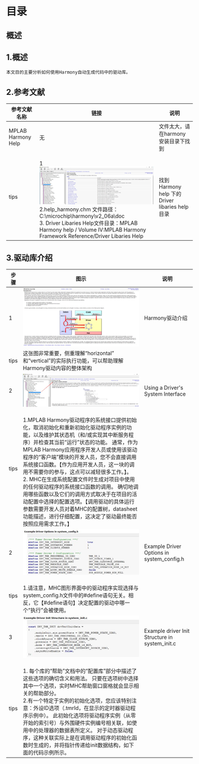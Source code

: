 
# 目录
## 概述
## 


## 1.概述
    本文目的主要分析如何使用Harmony自动生成代码中的驱动库。
    
## 2.参考文献
 | 参考文献名称 | 链接 | 说明 |
 | --- | ---- | ---- | 
 | MPLAB Harmony Help | 无 | 文件太大，请在harmony安装目录下找到 | 
 | tips |<br/>1 ![images](https://github.com/yuchengstudio/PIC32MZEF/blob/master/APP_note/pictures_DriverLib/Harmony_driver_lib_001.jpg)<br/>2.help_harmony.chm 文件路径：C:\microchip\harmony\v2_06a\doc <br/>3. Driver Libaries Help文件目录：MPLAB Harmony help / Volume IV:MPLAB Harmony Framework Reference/Driver Libaries Help | 找到Harmony help 下的 Driver libaries help目录 | 
 
## 3.驱动库介绍
 
 | 步骤 | 图示 | 说明 |
 | --- | ---- | ---- | 
 | 1 | ![images](https://github.com/yuchengstudio/PIC32MZEF/blob/master/APP_note/pictures_DriverLib/Harmony_driver_lib_002.jpg)  | Harmony驱动介绍 | 
 | tips | 这张图非常重要，侧重理解“horizontal” 和“vertical”的实际执行功能，可以帮助理解Harmony驱动内容的整体架构 |  | 
 | 2| ![images](https://github.com/yuchengstudio/PIC32MZEF/blob/master/APP_note/pictures_DriverLib/Harmony_driver_lib_003.jpg)  | Using a Driver's System Interface | 
 | tips | <br/>1.MPLAB Harmony驱动程序的系统接口提供初始化，取消初始化和重新初始化驱动程序实例的功能，以及维护其状态机（和/或实现其中断服务程序）并检查其当前“运行”状态的功能。 通常，作为MPLAB Harmony应用程序开发人员或使用该驱动程序的“客户端”模块的开发人员，您不会直接调用系统接口函数。【作为应用开发人员，这一块的调用不需要你的参与，这点可以减轻很多工作。】。 <br/>2. MHC在生成系统配置文件时生成对项目中使用的任何驱动程序的系统接口函数的调用。 确切地调用哪些函数以及它们的调用方式取决于在项目的活动配置中选择的配置选项。【调用驱动的具体运行参数需要开发人员对着MHC的配置树，datasheet功能描述，进行仔细配置，这决定了驱动最终能否按照应用需求工作。】  |  | 
  | 2| ![images](https://github.com/yuchengstudio/PIC32MZEF/blob/master/APP_note/pictures_DriverLib/Harmony_driver_lib_004.jpg) | Example Driver Options in system_config.h | 
 | tips | <br/>1.请注意，MHC图形界面中的驱动程序实现选择与system_config.h文件中的#define语句无关。相反，它【#define语句】决定配置的驱动中哪一个“执行”会被使用。  |  | 
 | 3| ![images](https://github.com/yuchengstudio/PIC32MZEF/blob/master/APP_note/pictures_DriverLib/Harmony_driver_lib_005.jpg) | Example driver Init Structure in system_init.c | 
 | tips | <br/>1. 每个库的“帮助”文档中的“配置库”部分中描述了这些选项的确切含义和用法。 只要在选项树中选择其中一个选项，实时MHC帮助窗口窗格就会显示相关的帮助部分。<br/>2.有一个特定于实例的初始化选项，您应该特别注意：外设ID选项（.tmrId，在显示的定时器驱动程序示例中）。 此初始化选项将驱动程序实例（从零开始的索引号）与外围硬件实例编号相关联，如使用中的处理器的数据表所定义。 对于动态驱动程序，这种关联实际上是在调用驱动程序的初始化函数时生成的，并将指针传递给init数据结构，如下面的代码示例所示。 |  | 

